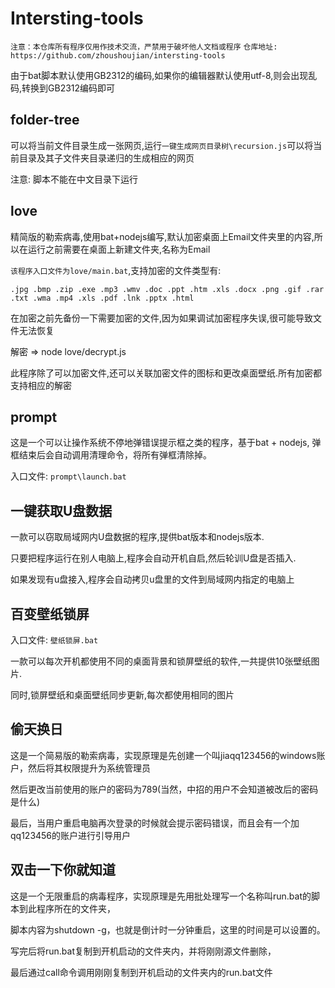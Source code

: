 # Intersting-tools

```注意：本仓库所有程序仅用作技术交流，严禁用于破坏他人文档或程序```
```仓库地址: https://github.com/zhoushoujian/intersting-tools```

由于bat脚本默认使用GB2312的编码,如果你的编辑器默认使用utf-8,则会出现乱码,转换到GB2312编码即可

## folder-tree

可以将当前文件目录生成一张网页,运行```一键生成网页目录树\recursion.js```可以将当前目录及其子文件夹目录递归的生成相应的网页

注意: 脚本不能在中文目录下运行

## love

精简版的勒索病毒,使用bat+nodejs编写,默认加密桌面上Email文件夹里的内容,所以在运行之前需要在桌面上新建文件夹,名称为Email

```该程序入口文件为love/main.bat```,支持加密的文件类型有:

```.jpg .bmp .zip .exe .mp3 .wmv .doc .ppt .htm .xls .docx .png .gif .rar .txt .wma .mp4 .xls .pdf .lnk .pptx .html```

在加密之前先备份一下需要加密的文件,因为如果调试加密程序失误,很可能导致文件无法恢复

解密 => node love/decrypt.js

此程序除了可以加密文件,还可以关联加密文件的图标和更改桌面壁纸.所有加密都支持相应的解密

## prompt

这是一个可以让操作系统不停地弹错误提示框之类的程序，基于bat + nodejs, 弹框结束后会自动调用清理命令，将所有弹框清除掉。

入口文件: ```prompt\launch.bat```

## 一键获取U盘数据

一款可以窃取局域网内U盘数据的程序,提供bat版本和nodejs版本.

只要把程序运行在别人电脑上,程序会自动开机自启,然后轮训U盘是否插入.

如果发现有u盘接入,程序会自动拷贝u盘里的文件到局域网内指定的电脑上

## 百变壁纸锁屏

入口文件: ```壁纸锁屏.bat```

一款可以每次开机都使用不同的桌面背景和锁屏壁纸的软件,一共提供10张壁纸图片.

同时,锁屏壁纸和桌面壁纸同步更新,每次都使用相同的图片

## 偷天换日

这是一个简易版的勒索病毒，实现原理是先创建一个叫jiaqq123456的windows账户，然后将其权限提升为系统管理员

然后更改当前使用的账户的密码为789(当然，中招的用户不会知道被改后的密码是什么)

最后，当用户重启电脑再次登录的时候就会提示密码错误，而且会有一个加qq123456的账户进行引导用户

## 双击一下你就知道

这是一个无限重启的病毒程序，实现原理是先用批处理写一个名称叫run.bat的脚本到此程序所在的文件夹，

脚本内容为shutdown -g，也就是倒计时一分钟重启，这里的时间是可以设置的。

写完后将run.bat复制到开机启动的文件夹内，并将刚刚源文件删除，

最后通过call命令调用刚刚复制到开机启动的文件夹内的run.bat文件
